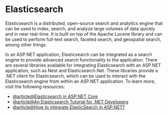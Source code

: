 # Elasticsearch

Elasticsearch is a distributed, open-source search and analytics engine that can be used to index, search, and analyze large volumes of data quickly and in near real-time. It is built on top of the Apache Lucene library and can be used to perform full-text search, faceted search, and geospatial search, among other things.

In an ASP.NET application, Elasticsearch can be integrated as a search engine to provide advanced search functionality to the application. There are several libraries available for integrating Elasticsearch with an ASP.NET application, such as Nest and Elasticsearch.Net. These libraries provide a .NET client for Elasticsearch, which can be used to interact with the Elasticsearch engine from within an ASP.NET application.
To learn more, visit the following resources:

- [@article@Elasticsearch in ASP.NET Core](https://code-maze.com/elasticsearch-aspnet-core/)
- [@article@An Elasticsearch Tutorial for .NET Developers](https://www.toptal.com/dot-net/elasticsearch-dot-net-developers)
- [@article@How to integrate ElasticSearch in ASP.NET?](https://blexin.com/en/blog-en/how-to-integrate-elasticsearch-in-asp-net-core/)
